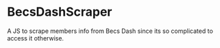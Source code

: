 # BecsDashScraper
A JS to scrape members info from Becs Dash since its so complicated to access it otherwise.
